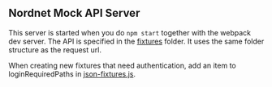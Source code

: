 ## Nordnet Mock API Server

This server is started when you do `npm start` together with the webpack dev server.
The API is specified in the [fixtures](fixtures/) folder. It uses the same folder structure as the request url.

When creating new fixtures that need authentication, add an item to loginRequiredPaths in [json-fixtures.js](fixtures/json-fixtures.js).